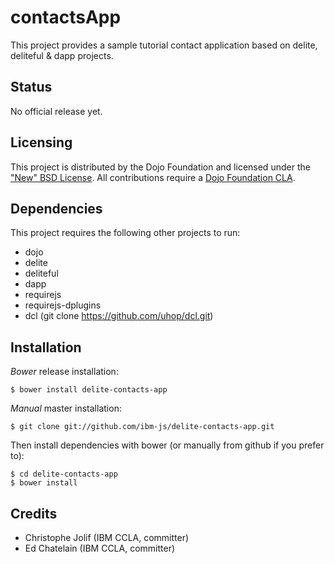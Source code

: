 # contactsApp

This project provides a sample tutorial contact application based on delite, deliteful & dapp projects.

## Status

No official release yet.

## Licensing

This project is distributed by the Dojo Foundation and licensed under the ["New" BSD License](./LICENSE).
All contributions require a [Dojo Foundation CLA](http://dojofoundation.org/about/claForm).

## Dependencies

This project requires the following other projects to run:
 * dojo
 * delite
 * deliteful
 * dapp
 * requirejs
 * requirejs-dplugins
 * dcl    (git clone https://github.com/uhop/dcl.git)

## Installation

_Bower_ release installation:

    $ bower install delite-contacts-app

_Manual_ master installation:

    $ git clone git://github.com/ibm-js/delite-contacts-app.git

Then install dependencies with bower (or manually from github if you prefer to):

	$ cd delite-contacts-app
	$ bower install

## Credits

* Christophe Jolif (IBM CCLA, committer)
* Ed Chatelain (IBM CCLA, committer)
